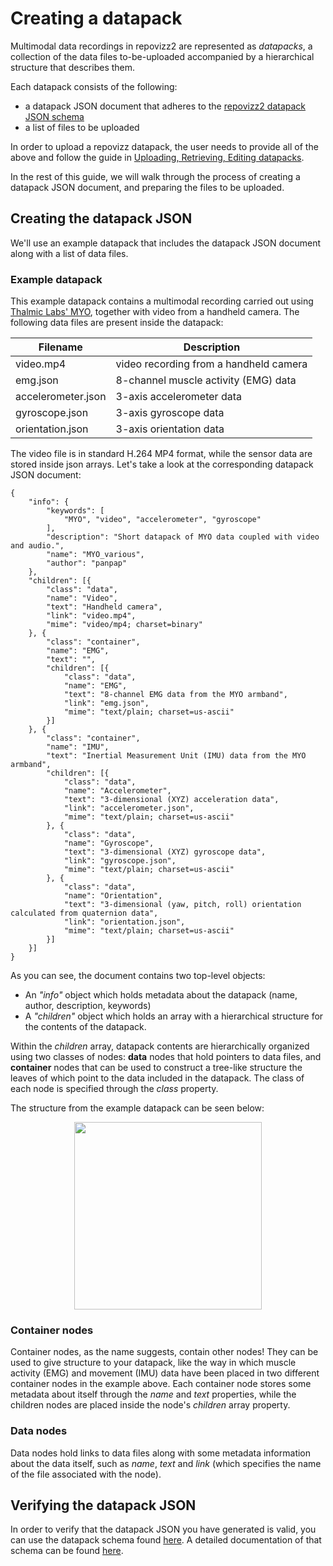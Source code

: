 # Creating a datapack

Multimodal data recordings in repovizz2 are represented as *datapacks*, a collection of the data files to-be-uploaded accompanied by a hierarchical structure that describes them.

Each datapack consists of the following:

* a datapack JSON document that adheres to the [repovizz2 datapack JSON schema](https://raw.githubusercontent.com/repovizz/repovizz2doc/master/datapack_schema.json)
* a list of files to be uploaded

In order to upload a repovizz datapack, the user needs to provide all of the above and follow the guide in [Uploading, Retrieving, Editing datapacks](https://github.com/repovizz/repovizz2doc/blob/master/Presentation.ipynb).

In the rest of this guide, we will walk through the process of creating a datapack JSON document, and preparing the files to be uploaded.

## Creating the datapack JSON

We'll use an example datapack that includes the datapack JSON document along with a list of data files.

### Example datapack

This example datapack contains a multimodal recording carried out using [Thalmic Labs' MYO](https://www.myo.com/), together with video from a handheld camera. The following data files are present inside the datapack:

<center>

Filename | Description
---------|------------
video.mp4 | video recording from a handheld camera
emg.json | 8-channel muscle activity (EMG) data 
accelerometer.json | 3-axis accelerometer data
gyroscope.json | 3-axis gyroscope data 
orientation.json | 3-axis orientation data

</center>

The video file is in standard H.264 MP4 format, while the sensor data are stored inside json arrays. Let's take a look at the corresponding datapack JSON document:

	{
		"info": {
			"keywords": [
				"MYO", "video", "accelerometer", "gyroscope"
			],
			"description": "Short datapack of MYO data coupled with video and audio.",
			"name": "MYO_various",
			"author": "panpap"
		},
		"children": [{
			"class": "data",
			"name": "Video",
			"text": "Handheld camera",
			"link": "video.mp4",
			"mime": "video/mp4; charset=binary"
		}, {
			"class": "container",
			"name": "EMG",
			"text": "",
			"children": [{
				"class": "data",
				"name": "EMG",
				"text": "8-channel EMG data from the MYO armband",
				"link": "emg.json",
				"mime": "text/plain; charset=us-ascii"
			}]
		}, {
			"class": "container",
			"name": "IMU",
			"text": "Inertial Measurement Unit (IMU) data from the MYO armband",
			"children": [{
				"class": "data",
				"name": "Accelerometer",
				"text": "3-dimensional (XYZ) acceleration data",
				"link": "accelerometer.json",
				"mime": "text/plain; charset=us-ascii"
			}, {
				"class": "data",
				"name": "Gyroscope",
				"text": "3-dimensional (XYZ) gyroscope data",
				"link": "gyroscope.json",
				"mime": "text/plain; charset=us-ascii"
			}, {
				"class": "data",
				"name": "Orientation",
				"text": "3-dimensional (yaw, pitch, roll) orientation calculated from quaternion data",
				"link": "orientation.json",
				"mime": "text/plain; charset=us-ascii"
			}]
		}]
	}

As you can see, the document contains two top-level objects:

* An *"info"* object which holds metadata about the datapack (name, author, description, keywords)
* A *"children"* object which holds an array with a hierarchical structure for the contents of the datapack.

Within the *children* array, datapack contents are hierarchically organized using two classes of nodes: **data** nodes that hold pointers to data files, and **container** nodes that can be used to construct a tree-like structure the leaves of which point to the data included in the datapack. The class of each node is specified through the *class* property.

The structure from the example datapack can be seen below:
<center><img src="https://dl.dropboxusercontent.com/u/8191579/repovizz2_example_datapack_graph.png" width="300"></center>

### Container nodes
Container nodes, as the name suggests, contain other nodes! They can be used to give structure to your datapack, like the way in which muscle activity (EMG) and movement (IMU) data have been placed in two different container nodes in the example above. Each container node stores some metadata about itself through the *name* and *text* properties, while the children nodes are placed inside the node's *children* array property.

### Data nodes
Data nodes hold links to data files along with some metadata information about the data itself, such as *name*, *text* and *link* (which specifies the name of the file associated with the node). 

## Verifying the datapack JSON
In order to verify that the datapack JSON you have generated is valid, you can use the datapack schema found [here](https://raw.githubusercontent.com/repovizz/repovizz2doc/master/datapack_schema.json). A detailed documentation of that schema can be found [here](http://lbovet.github.io/docson/index.html#https://raw.githubusercontent.com/repovizz/repovizz2doc/master/datatype_schema.json).
